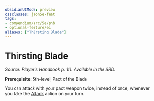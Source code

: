 ```yaml
---
obsidianUIMode: preview
cssclasses: json5e-feat
tags:
- compendium/src/5e/phb
- optional-feature/ei
aliases: ["Thirsting Blade"]
---
```

# Thirsting Blade
*Source: Player's Handbook p. 111. Available in the SRD.*  

**Prerequisite**: 5th-level, Pact of the Blade

You can attack with your pact weapon twice, instead of once, whenever you take the [Attack](5E2014官方资源/规则/actions.md#Attack) action on your turn.
